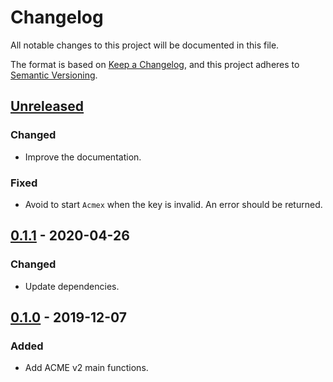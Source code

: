 # Changelog
All notable changes to this project will be documented in this file.

The format is based on [Keep a Changelog](https://keepachangelog.com/en/1.0.0/),
and this project adheres to [Semantic Versioning](https://semver.org/spec/v2.0.0.html).

## [Unreleased]
### Changed
- Improve the documentation.

### Fixed
- Avoid to start `Acmex` when the key is invalid. An error should be returned.

## [0.1.1] - 2020-04-26
### Changed
- Update dependencies.

## [0.1.0] - 2019-12-07
### Added
- Add ACME v2 main functions.

[Unreleased]: https://github.com/sergioaugrod/acmex/compare/v0.1.1...HEAD
[0.1.1]: https://github.com/sergioaugrod/acmex/compare/v0.1.0...v0.1.1
[0.1.0]: https://github.com/sergioaugrod/acmex/releases/tag/v0.1.0
